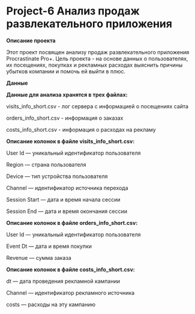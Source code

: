 # Project-6 Анализ продаж развлекательного приложения

**Описание проекта**

Этот проект посвящен анализу продаж развлекательного приложения Procrastinate Pro+. Цель проекта - на основе данных о пользователях, их посещениях, покупках и рекламных расходах выяснить причины убытков компании и помочь ей выйти в плюс.

**Данные**

**Данные для анализа хранятся в трех файлах:**

visits_info_short.csv - лог сервера с информацией о посещениях сайта

orders_info_short.csv - информация о заказах

costs_info_short.csv - информация о расходах на рекламу

**Описание колонок в файле visits_info_short.csv:**

User Id — уникальный идентификатор пользователя

Region — страна пользователя

Device — тип устройства пользователя

Channel — идентификатор источника перехода

Session Start — дата и время начала сессии

Session End — дата и время окончания сессии

**Описание колонок в файле orders_info_short.csv:**

User Id — уникальный идентификатор пользователя

Event Dt — дата и время покупки

Revenue — сумма заказа

**Описание колонок в файле costs_info_short.csv:**

dt — дата проведения рекламной кампании

Channel — идентификатор рекламного источника

costs — расходы на эту кампанию
